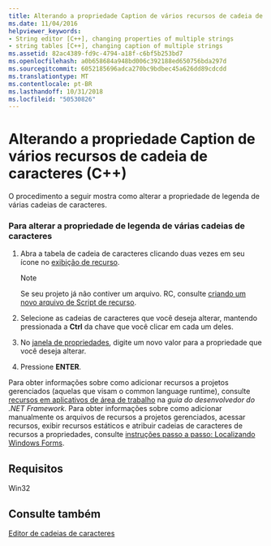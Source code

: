 ```yaml
---
title: Alterando a propriedade Caption de vários recursos de cadeia de caracteres (C++)
ms.date: 11/04/2016
helpviewer_keywords:
- String editor [C++], changing properties of multiple strings
- string tables [C++], changing caption of multiple strings
ms.assetid: 82ac4389-fd9c-4794-a18f-c6bf5b253bd7
ms.openlocfilehash: a0b658684a948bd006c392188ed650756bda297d
ms.sourcegitcommit: 6052185696adca270bc9bdbec45a626dd89cdcdd
ms.translationtype: MT
ms.contentlocale: pt-BR
ms.lasthandoff: 10/31/2018
ms.locfileid: "50530826"
---
```

# <a name="changing-the-caption-property-of-multiple-string-resources-c"></a>Alterando a propriedade Caption de vários recursos de cadeia de caracteres (C++)

O procedimento a seguir mostra como alterar a propriedade de legenda de várias cadeias de caracteres.

### <a name="to-change-the-caption-property-of-multiple-strings"></a>Para alterar a propriedade de legenda de várias cadeias de caracteres

1. Abra a tabela de cadeia de caracteres clicando duas vezes em seu ícone no [exibição de recurso](../windows/resource-view-window.md).

   > [!NOTE]
   > Se seu projeto já não contiver um arquivo. RC, consulte [criando um novo arquivo de Script de recurso](../windows/how-to-create-a-resource-script-file.md).

2. Selecione as cadeias de caracteres que você deseja alterar, mantendo pressionada a **Ctrl** da chave que você clicar em cada um deles.

3. No [janela de propriedades](/visualstudio/ide/reference/properties-window), digite um novo valor para a propriedade que você deseja alterar.

4. Pressione **ENTER**.

Para obter informações sobre como adicionar recursos a projetos gerenciados (aquelas que visam o common language runtime), consulte [recursos em aplicativos de área de trabalho](/dotnet/framework/resources/index) na *guia do desenvolvedor do .NET Framework*. Para obter informações sobre como adicionar manualmente os arquivos de recursos a projetos gerenciados, acessar recursos, exibir recursos estáticos e atribuir cadeias de caracteres de recursos a propriedades, consulte [instruções passo a passo: Localizando Windows Forms](/previous-versions/visualstudio/visual-studio-2010/y99d1cd3).

## <a name="requirements"></a>Requisitos

Win32

## <a name="see-also"></a>Consulte também

[Editor de cadeias de caracteres](../windows/string-editor.md)